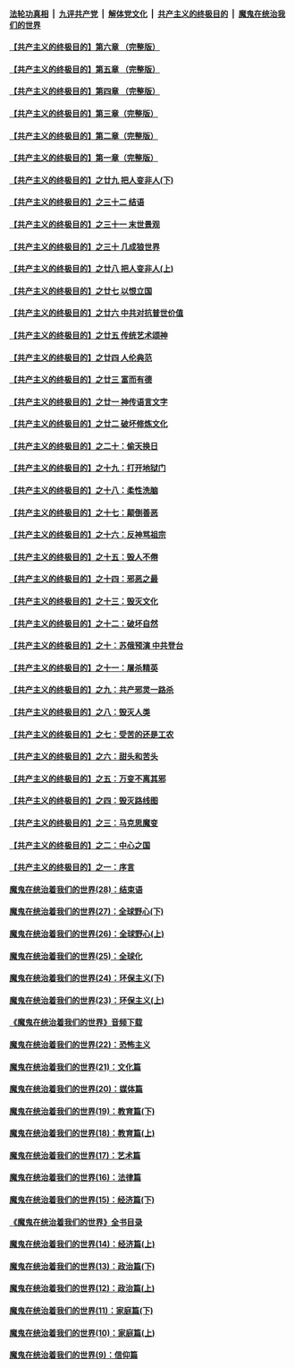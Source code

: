 ####  [法轮功真相](../../../../basic/blob/master/README.md?t=05210931) &nbsp;|&nbsp; [九评共产党](../../../../9ping.md/blob/master/README.md?t=05210931) &nbsp;|&nbsp; [解体党文化](../../../../jtdwh.md/blob/master/README.md?t=05210931)  &nbsp;|&nbsp; [共产主义的终极目的](../../../../gczydzjmd.md/blob/master/README.md?t=05210931) &nbsp;|&nbsp; [魔鬼在统治我们的世界](../../../../mgztzwmdsj.md/blob/master/README.md?t=05210931) 

#### [【共产主义的终极目的】第六章 （完整版）](../pages/nsc422/n11428913.md?t=05210931) 

#### [【共产主义的终极目的】第五章 （完整版）](../pages/nsc422/n11428912.md?t=05210931) 

#### [【共产主义的终极目的】第四章 （完整版）](../pages/nsc422/n11428907.md?t=05210931) 

#### [【共产主义的终极目的】第三章（完整版）](../pages/nsc422/n11428848.md?t=05210931) 

#### [【共产主义的终极目的】第二章（完整版）](../pages/nsc422/n11428831.md?t=05210931) 

#### [【共产主义的终极目的】第一章（完整版）](../pages/nsc422/n11417651.md?t=05210931) 

#### [【共产主义的终极目的】之廿九 把人变非人(下)](../pages/nsc422/n11344140.md?t=05210931) 

#### [【共产主义的终极目的】之三十二 结语](../pages/nsc422/n11360535.md?t=05210931) 

#### [【共产主义的终极目的】之三十一 末世景观](../pages/nsc422/n11351129.md?t=05210931) 

#### [【共产主义的终极目的】之三十 几成狼世界](../pages/nsc422/n11348280.md?t=05210931) 

#### [【共产主义的终极目的】之廿八 把人变非人(上)](../pages/nsc422/n11340492.md?t=05210931) 

#### [【共产主义的终极目的】之廿七 以恨立国](../pages/nsc422/n11336944.md?t=05210931) 

#### [【共产主义的终极目的】之廿六 中共对抗普世价值](../pages/nsc422/n11324785.md?t=05210931) 

#### [【共产主义的终极目的】之廿五 传统艺术颂神](../pages/nsc422/n11296396.md?t=05210931) 

#### [【共产主义的终极目的】之廿四 人伦典范](../pages/nsc422/n11296397.md?t=05210931) 

#### [【共产主义的终极目的】之廿三 富而有德](../pages/nsc422/n11283598.md?t=05210931) 

#### [【共产主义的终极目的】之廿一 神传语言文字](../pages/nsc422/n11263265.md?t=05210931) 

#### [【共产主义的终极目的】之廿二 破坏修炼文化](../pages/nsc422/n11245728.md?t=05210931) 

#### [【共产主义的终极目的】之二十：偷天换日](../pages/nsc422/n11238846.md?t=05210931) 

#### [【共产主义的终极目的】之十九：打开地狱门](../pages/nsc422/n11206376.md?t=05210931) 

#### [【共产主义的终极目的】之十八：柔性洗脑](../pages/nsc422/n11199994.md?t=05210931) 

#### [【共产主义的终极目的】之十七：颠倒善恶](../pages/nsc422/n11179782.md?t=05210931) 

#### [【共产主义的终极目的】之十六：反神骂祖宗](../pages/nsc422/n11166798.md?t=05210931) 

#### [【共产主义的终极目的】之十五：毁人不倦](../pages/nsc422/n11166792.md?t=05210931) 

#### [【共产主义的终极目的】之十四：邪恶之最](../pages/nsc422/n11150249.md?t=05210931) 

#### [【共产主义的终极目的】之十三：毁灭文化](../pages/nsc422/n11135227.md?t=05210931) 

#### [【共产主义的终极目的】之十二：破坏自然](../pages/nsc422/n11135214.md?t=05210931) 

#### [【共产主义的终极目的】之十：苏俄预演 中共登台](../pages/nsc422/n11118424.md?t=05210931) 

#### [【共产主义的终极目的】之十一：屠杀精英](../pages/nsc422/n11118442.md?t=05210931) 

#### [【共产主义的终极目的】之九：共产邪灵一路杀](../pages/nsc422/n11114139.md?t=05210931) 

#### [【共产主义的终极目的】之八：毁灭人类](../pages/nsc422/n11108503.md?t=05210931) 

#### [【共产主义的终极目的】之七：受苦的还是工农](../pages/nsc422/n11101809.md?t=05210931) 

#### [【共产主义的终极目的】之六：甜头和苦头](../pages/nsc422/n11096971.md?t=05210931) 

#### [【共产主义的终极目的】之五：万变不离其邪](../pages/nsc422/n11091285.md?t=05210931) 

#### [【共产主义的终极目的】之四：毁灭路线图](../pages/nsc422/n11086284.md?t=05210931) 

#### [【共产主义的终极目的】之三：马克思魔变](../pages/nsc422/n11061941.md?t=05210931) 

#### [【共产主义的终极目的】之二：中心之国](../pages/nsc422/n11047728.md?t=05210931) 

#### [【共产主义的终极目的】之一：序言](../pages/nsc422/n11086077.md?t=05210931) 

#### [魔鬼在统治着我们的世界(28)：结束语](../pages/nsc422/n10936246.md?t=05210931) 

#### [魔鬼在统治着我们的世界(27)：全球野心(下)](../pages/nsc422/n10928319.md?t=05210931) 

#### [魔鬼在统治着我们的世界(26)：全球野心(上)](../pages/nsc422/n10900318.md?t=05210931) 

#### [魔鬼在统治着我们的世界(25)：全球化](../pages/nsc422/n10788205.md?t=05210931) 

#### [魔鬼在统治着我们的世界(24)：环保主义(下)](../pages/nsc422/n10695307.md?t=05210931) 

#### [魔鬼在统治着我们的世界(23)：环保主义(上)](../pages/nsc422/n10688613.md?t=05210931) 

#### [《魔鬼在统治着我们的世界》音频下载](../pages/nsc422/n10635553.md?t=05210931) 

#### [魔鬼在统治着我们的世界(22)：恐怖主义](../pages/nsc422/n10614727.md?t=05210931) 

#### [魔鬼在统治着我们的世界(21)：文化篇](../pages/nsc422/n10597706.md?t=05210931) 

#### [魔鬼在统治着我们的世界(20)：媒体篇](../pages/nsc422/n10586579.md?t=05210931) 

#### [魔鬼在统治着我们的世界(19)：教育篇(下)](../pages/nsc422/n10564808.md?t=05210931) 

#### [魔鬼在统治着我们的世界(18)：教育篇(上)](../pages/nsc422/n10526970.md?t=05210931) 

#### [魔鬼在统治着我们的世界(17)：艺术篇](../pages/nsc422/n10499093.md?t=05210931) 

#### [魔鬼在统治着我们的世界(16)：法律篇](../pages/nsc422/n10485969.md?t=05210931) 

#### [魔鬼在统治着我们的世界(15)：经济篇(下)](../pages/nsc422/n10469975.md?t=05210931) 

#### [《魔鬼在统治着我们的世界》全书目录](../pages/nsc422/n10464261.md?t=05210931) 

#### [魔鬼在统治着我们的世界(14)：经济篇(上)](../pages/nsc422/n10457370.md?t=05210931) 

#### [魔鬼在统治着我们的世界(13)：政治篇(下)](../pages/nsc422/n10448270.md?t=05210931) 

#### [魔鬼在统治着我们的世界(12)：政治篇(上)](../pages/nsc422/n10444576.md?t=05210931) 

#### [魔鬼在统治着我们的世界(11)：家庭篇(下)](../pages/nsc422/n10440961.md?t=05210931) 

#### [魔鬼在统治着我们的世界(10)：家庭篇(上)](../pages/nsc422/n10435448.md?t=05210931) 

#### [魔鬼在统治着我们的世界(9)：信仰篇](../pages/nsc422/n10432159.md?t=05210931) 

